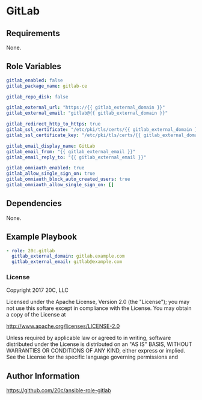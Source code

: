 
# GitLab

## Requirements

None.


## Role Variables

```yaml
gitlab_enabled: false
gitlab_package_name: gitlab-ce

gitlab_repo_disk: false

gitlab_external_url: "https://{{ gitlab_external_domain }}"
gitlab_external_email: "gitlab@{{ gitlab_external_domain }}"

gitlab_redirect_http_to_https: true
gitlab_ssl_certificate: "/etc/pki/tls/certs/{{ gitlab_external_domain }}/fullchain.pem"
gitlab_ssl_certificate_key: "/etc/pki/tls/certs/{{ gitlab_external_domain }}/privkey.pem"

gitlab_email_display_name: GitLab
gitlab_email_from: "{{ gitlab_external_email }}"
gitlab_email_reply_to: "{{ gitlab_external_email }}"

gitlab_omniauth_enabled: true
gitlab_allow_single_sign_on: true
gitlab_omniauth_block_auto_created_users: true
gitlab_omniauth_allow_single_sign_on: []
```


## Dependencies

None.

## Example Playbook

```yaml
- role: 20c.gitlab
  gitlab_external_domain: gitlab.example.com
  gitlab_external_email: gitlab@example.com
```


### License

Copyright 2017 20C, LLC

Licensed under the Apache License, Version 2.0 (the "License");
you may not use this softare except in compliance with the License.
You may obtain a copy of the License at

   http://www.apache.org/licenses/LICENSE-2.0

Unless required by applicable law or agreed to in writing, software
distributed under the License is distributed on an "AS IS" BASIS,
WITHOUT WARRANTIES OR CONDITIONS OF ANY KIND, either express or implied.
See the License for the specific language governing permissions and


## Author Information

https://github.com/20c/ansible-role-gitlab
